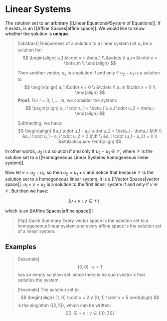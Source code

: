 # Linear Systems

The solution set to an arbitrary [[Linear Equations#System of Equations]], if it exists, is an [[Affine Spaces|affine space]]. We would like to know whether the solution is **unique**.

> [!abstract] Uniqueness of a solution to a linear system
> Let $u_1$ be a solution for:
> $$
> \begin{align}
> a_1 &\cdot x = \beta_1 \\
> &\vdots \\
> a_m &\cdot x = \beta_m \\
> \end{align}
> $$
>
> Then another vector, $u_2$ is a solution if and only if $u_2 - u_1$ is a solution to
> $$
> \begin{align}
> a_1 &\cdot x = 0 \\
> &\vdots \\
> a_m &\cdot x = 0 \\
> \end{align}
> $$
> **Proof.**
> For $i = 0, 1, \dots, m$, we consider the system:
> $$
> \begin{align}
> a_i \cdot u_1 = \beta_i \\
> a_i \cdot u_2 = \beta_i
> \end{align}
> $$
>
> Subtracting, we have:
> $$
> \begin{align}
> &a_i \cdot u_1 - a_i \cdot u_2 = \beta_i - \beta_i &\iff \\
> &a_i \cdot u_1 - a_i \cdot u_2 = 0 &\iff \\
> &a_i \cdot (u_1 - u_2) = 0 \\
> &&\blacksquare
> \end{align}
> $$

In other words, $u_2$ is a solution if and only if $u_2 - u_1 \in \mathcal{V}$, where $\mathcal{V}$ is the solution set to a [[Homogeneous Linear Systems|homogeneous linear system]].

Now let $v = u_2 - u_1$, so then $u_2 = u_1 + v$ and notice that because $\mathcal{V}$ is the solution set to a homogeneous linear system, it is a [[Vector Spaces|vector space]].  $u_1 + v = u_2$ is a solution to the first linear system if and only if $v \in \mathcal{V}$. But then we have:

$$
\{ u + v : v \in \mathcal{V} \}
$$

which is an [[Affine Spaces|affine space]]!

> [!tip] Quick Summary
> Every vector space is the solution set to a homogeneous linear system and every
> affine space is the solution set of a linear system.

## Examples

> [!example]
> $$
> [0, 0] \cdot x = 1
> $$
> has an empty solution set, since there is no such vector $x$ that satisfies the system.

> [!example]
> The solution set to
> $$
> \begin{align}
> [1, 0] \cdot x = 2 \\
> [0, 1] \cdot x = 5
> \end{align}
> $$
> is the singleton $\{ [2, 5] \}$, which can be written:
> $$
> \{ [2, 5] + v : v \in \{ [0, 0] \} \}
> $$